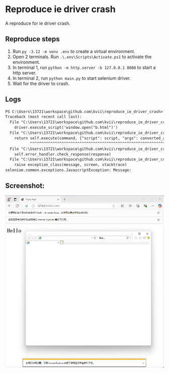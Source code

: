 # Reproduce ie driver crash

A reproduce for ie driver crash.

## Reproduce steps

1. Run `py -3.12 -m venv .env` to create a virtual environment.
2. Open 2 terminals. Run `.\.env\Scripts\Activate.ps1` to activate the environment.
3. In terminal 1, run `python -m http.server -b 127.0.0.1 8080` to start a http server.
4. In terminal 2, run `python main.py` to start selenium driver.
5. Wait for the driver to crash.

## Logs

```txt
PS C:\Users\13721\workspace\github.com\kvii\reproduce_ie_driver_crash> python main.py
Traceback (most recent call last):
  File "C:\Users\13721\workspace\github.com\kvii\reproduce_ie_driver_crash\main.py", line 8, in <module>
    driver.execute_script('window.open("b.html")')
  File "C:\Users\13721\workspace\github.com\kvii\reproduce_ie_driver_crash\.env\Lib\site-packages\selenium\webdriver\remote\webdriver.py", line 528, in execute_script
    return self.execute(command, {"script": script, "args": converted_args})["value"]
           ^^^^^^^^^^^^^^^^^^^^^^^^^^^^^^^^^^^^^^^^^^^^^^^^^^^^^^^^^^^^^^^^^
  File "C:\Users\13721\workspace\github.com\kvii\reproduce_ie_driver_crash\.env\Lib\site-packages\selenium\webdriver\remote\webdriver.py", line 429, in execute
    self.error_handler.check_response(response)
  File "C:\Users\13721\workspace\github.com\kvii\reproduce_ie_driver_crash\.env\Lib\site-packages\selenium\webdriver\remote\errorhandler.py", line 232, in check_response
    raise exception_class(message, screen, stacktrace)
selenium.common.exceptions.JavascriptException: Message:
```

## Screenshot:

![screenshot](./screenshot.png)

